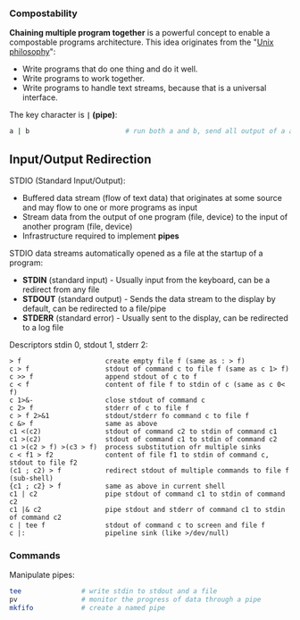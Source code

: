 ### Compostability

**Chaining multiple program together** is a powerful concept to enable a 
compostable programs architecture. This idea originates from the 
"[Unix philosophy][unp]":

* Write programs that do one thing and do it well.
* Write programs to work together.
* Write programs to handle text streams, because that is a universal interface.

The key character is **`|` (pipe)**:

```bash
a | b                        # run both a and b, send all output of a as input to b print the output of b
```

[unp]: https://en.wikipedia.org/wiki/Unix_philosophy

## Input/Output Redirection 

STDIO (Standard Input/Output):

* Buffered data stream (flow of text data) that originates at some source and may flow to one or more programs as input
* Stream data from the output of one program (file, device) to the input of another program (file, device)
* Infrastructure required to implement **pipes**

STDIO data streams automatically opened as a file at the startup of a program:

* **STDIN** (standard input) - Usually input from the keyboard, can be a redirect from any file
* **STDOUT** (standard output) - Sends the data stream to the display by default, can be redirected to a file/pipe
* **STDERR** (standard error) - Usually sent to the display, can be redirected to a log file

Descriptors stdin 0, stdout 1, stderr 2:

    > f                     create empty file f (same as : > f)
    c > f                   stdout of command c to file f (same as c 1> f)
    c >> f                  append stdout of c to f
    c < f                   content of file f to stdin of c (same as c 0< f)
    c 1>&-                  close stdout of command c
    c 2> f                  stderr of c to file f
    c > f 2>&1              stdout/stderr fo command c to file f
    c &> f                  same as above
    c1 <(c2)                stdout of command c2 to stdin of command c1
    c1 >(c2)                stdout of command c1 to stdin of command c2
    c1 >(c2 > f) >(c3 > f)  process substitution ofr multiple sinks
    c < f1 > f2             content of file f1 to stdin of command c, stdout to file f2  
    (c1 ; c2) > f           redirect stdout of multiple commands to file f (sub-shell)
    {c1 ; c2} > f           same as above in current shell
    c1 | c2                 pipe stdout of command c1 to stdin of command c2
    c1 |& c2                pipe stdout and stderr of command c1 to stdin of command c2
    c | tee f               stdout of command c to screen and file f
    c |:                    pipeline sink (like >/dev/null)

### Commands

Manipulate pipes:

```bash
tee               # write stdin to stdout and a file
pv                # monitor the progress of data through a pipe
mkfifo            # create a named pipe
```
